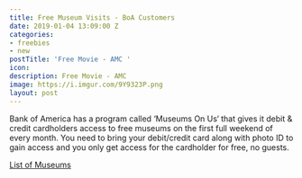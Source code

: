 ```yaml
---
title: Free Museum Visits - BoA Customers
date: 2019-01-04 13:09:00 Z
categories:
- freebies
- new
postTitle: 'Free Movie - AMC '
icon: 
description: Free Movie - AMC
image: https://i.imgur.com/9Y9323P.png
layout: post
---
```


Bank of America has a program called ‘Museums On Us‘ that gives it debit & credit cardholders access to free museums on the first full weekend of every month. You need to bring your debit/credit card along with photo ID to gain access and you only get access for the cardholder for free, no guests.

[List of Museums](https://about.bankofamerica.com/en-us/what-guides-us/arts-and-culture/partners.html#fbid=V68mYjzzYF3)
